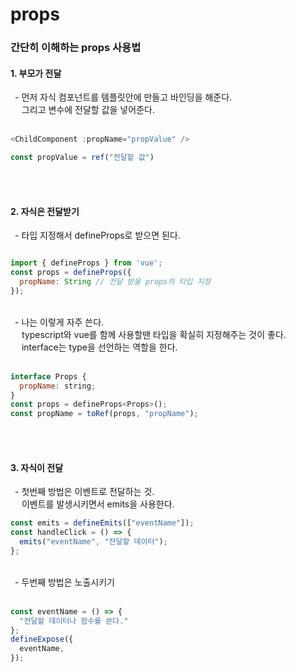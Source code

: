 # props

### 간단히 이해하는 props 사용법
#### 1. 부모가 전달

&ensp;- 먼저 자식 컴포넌트를 템플릿안에 만들고 바인딩을 해준다.<br>
&emsp; 그리고 변수에 전달할 값을 넣어준다. <br><br>

```javascript
<ChildComponent :propName="propValue" />

const propValue = ref("전달할 값")
```
  
<br><br>
#### 2. 자식은 전달받기
&ensp;- 타입 지정해서 defineProps로 받으면 된다.<br>

```javascript

import { defineProps } from 'vue';
const props = defineProps({
  propName: String // 전달 받을 props의 타입 지정
});

```
<br>
&ensp;- 나는 이렇게 자주 쓴다.<br>
&emsp; typescript와 vue를 함께 사용할땐 타입을 확실히 지정해주는 것이 좋다.<br>
&emsp; interface는 type을 선언하는 역할을 한다.<br><br>
    
```javascript
interface Props {
  propName: string;
}
const props = defineProps<Props>();
const propName = toRef(props, "propName");
```

<br><br>

#### 3. 자식이 전달<br>
&ensp;- 첫번째 방법은 이벤트로 전달하는 것.<br>
&emsp; 이벤트를 발생시키면서 emits을 사용한다.
   
```javascript
const emits = defineEmits(["eventName"]);
const handleClick = () => {
  emits("eventName", "전달할 데이터");
};
```
<br>
&ensp;- 두번째 방법은 노출시키기<br><br>
    
```javascript
const eventName = () => {
  "전달할 데이터나 함수를 쓴다."
};
defineExpose({
  eventName,
});
```
   
